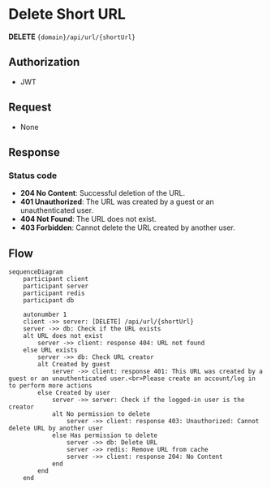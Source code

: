 # Delete Short URL

**DELETE** `{domain}/api/url/{shortUrl}`

## Authorization

* JWT

## Request

* None

## Response

### Status code

* **204 No Content**: Successful deletion of the URL.
* **401 Unauthorized**: The URL was created by a guest or an unauthenticated user.
* **404 Not Found**: The URL does not exist.
* **403 Forbidden**: Cannot delete the URL created by another user.

## Flow

```mermaid
sequenceDiagram
    participant client
    participant server
    participant redis
    participant db
    
    autonumber 1
    client ->> server: [DELETE] /api/url/{shortUrl}
    server ->> db: Check if the URL exists
    alt URL does not exist
        server ->> client: response 404: URL not found
    else URL exists
        server ->> db: Check URL creator
        alt Created by guest
            server ->> client: response 401: This URL was created by a guest or an unauthenticated user.<br>Please create an account/log in to perform more actions
        else Created by user
            server ->> server: Check if the logged-in user is the creator
            alt No permission to delete
                server ->> client: response 403: Unauthorized: Cannot delete URL by another user
            else Has permission to delete
                server ->> db: Delete URL
                server ->> redis: Remove URL from cache
                server ->> client: response 204: No Content
            end
        end
    end
```
